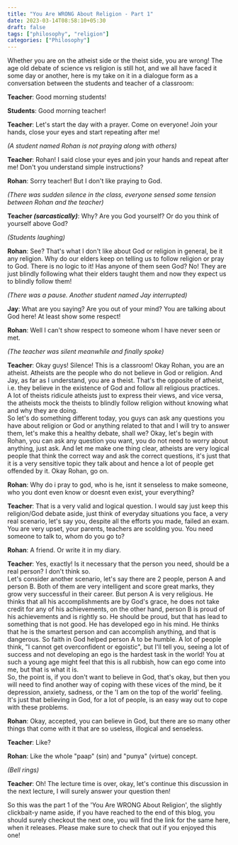 ```yaml
---
title: "You Are WRONG About Religion - Part 1"
date: 2023-03-14T08:58:10+05:30
draft: false
tags: ["philosophy", "religion"]
categories: ["Philosophy"]
---
```


Whether you are on the atheist side or the theist side, you are wrong! The age old debate of science vs religion is still hot, and we all have faced it some day or another, here is my take on it in a dialogue form as a conversation between the students and teacher of a classroom:

**Teacher**: Good morning students!

**Students**: Good morning teacher!  

**Teacher**: Let's start the day with a prayer. Come on everyone! Join your hands, close your eyes and start repeating after me!  

_(A student named Rohan is not praying along with others)_  

**Teacher**: Rohan! I said close your eyes and join your hands and repeat after me! Don't you understand simple instructions?  

**Rohan**: Sorry teacher! But I don't like praying to God. 

_(There was sudden silence in the class, everyone sensed some tension between Rohan and the teacher)_  

**Teacher _(sarcastically)_**: Why? Are you God yourself? Or do you think of yourself above God?  

_(Students laughing)_  

**Rohan**: See? That's what I don't like about God or religion in general, be it any religion. Why do our elders keep on telling us to follow religion or pray to God. There is no logic to it! Has anyone of them seen God? No! They are just blindly following what their elders taught them and now they expect us to blindly follow them!  

_(There was a pause. Another student named Jay interrupted)_  

**Jay**: What are you saying? Are you out of your mind? You are talking about God here! At least show some respect!  

**Rohan**: Well I can't show respect to someone whom I have never seen or met.  

_(The teacher was silent meanwhile and finally spoke)_  

**Teacher**: Okay guys! Silence! This is a classroom! Okay Rohan, you are an atheist. Atheists are the people who do not believe in God or religion. And Jay, as far as I understand, you are a theist. That's the opposite of atheist, i.e. they believe in the existence of God and follow all religious practices.  
A lot of theists ridicule atheists just to express their views, and vice versa, the atheists mock the theists to blindly follow religion without knowing what and why they are doing.  
So let's do something different today, you guys can ask any questions you have about religion or God or anything related to that and I will try to answer them, let's make this a healthy debate, shall we? Okay, let's begin with Rohan, you can ask any question you want, you do not need to worry about anything, just ask. And let me make one thing clear, atheists are very logical people that think the correct way and ask the correct questions, it's just that it is a very sensitive topic they talk about and hence a lot of people get offended by it. Okay Rohan, go on.  

**Rohan**: Why do i pray to god, who is he, isnt it senseless to make someone, who you dont even know or doesnt even exist, your everything?  

**Teacher**: That is a very valid and logical question. I would say just keep this religion/God debate aside, just think of everyday situations you face, a very real scenario, let's say you, despite all the efforts you made, failed an exam. You are very upset, your parents, teachers are scolding you. You need someone to talk to, whom do you go to?  

**Rohan**: A friend. Or write it in my diary.  

**Teacher**: Yes, exactly! Is it necessary that the person you need, should be a real person? I don't think so.  
Let's consider another scenario, let's say there are 2 people, person A and person B. Both of them are very intelligent and score great marks, they grow very successful in their career. But person A is very religious. He thinks that all his accomplishments are by God's grace, he does not take credit for any of his achievements, on the other hand, person B is proud of his achievements and is rightly so. He should be proud, but that has lead to something that is not good. He has developed ego in his mind. He thinks that he is the smartest person and can accomplish anything, and that is dangerous. So faith in God helped person A to be humble. A lot of people think, "I cannot get overconfident or egoistic", but I'll tell you, seeing a lot of success and not developing an ego is the hardest task in the world! You at such a young age might feel that this is all rubbish, how can ego come into me, but that is what it is.  
So, the point is, if you don't want to believe in God, that's okay, but then you will need to find another way of coping with these vices of the mind, be it depression, anxiety, sadness, or the 'I am on the top of the world' feeling. It's just that believing in God, for a lot of people, is an easy way out to cope with these problems.

**Rohan**: Okay, accepted, you can believe in God, but there are so many other things that come with it that are so useless, illogical and senseless.

**Teacher**: Like?

**Rohan**: Like the whole "paap" (sin) and "punya" (virtue) concept.  

_(Bell rings)_

**Teacher**: Oh! The lecture time is over, okay, let's continue this discussion in the next lecture, I will surely answer your question then!

So this was the part 1 of the 'You Are WRONG About Religion', the slightly clickbait-y name aside, if you have reached to the end of this blog, you should surely checkout the next one, you will find the link for the same here, when it releases. Please make sure to check that out if you enjoyed this one!
